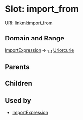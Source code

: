
# Slot: import_from




URI: [linkml:import_from](https://w3id.org/linkml/import_from)


## Domain and Range

[ImportExpression](ImportExpression.md) &#8594;  <sub>1..1</sub> [Uriorcurie](Uriorcurie.md)

## Parents


## Children


## Used by

 * [ImportExpression](ImportExpression.md)
